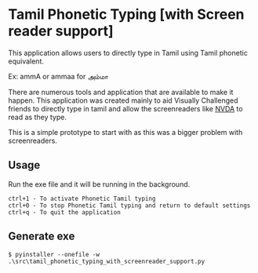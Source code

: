 # Tamil Phonetic Typing [with Screen reader support]
This application allows users to directly type in Tamil using Tamil phonetic equivalent.

Ex: ammA or ammaa for அம்மா

There are numerous tools and application that are available to make it happen. 
This application was created mainly to aid Visually Challenged friends to directly type in tamil and allow the screenreaders like [NVDA](https://www.nvaccess.org/) to read as they type.

This is a simple prototype to start with as this was a bigger problem with screenreaders.


## Usage
Run the exe file and it will be running in the background.
```
ctrl+1 - To activate Phonetic Tamil typing
ctrl+0 - To stop Phonetic Tamil typing and return to default settings
ctrl+q - To quit the application
```

## Generate exe
```
$ pyinstaller --onefile -w .\src\tamil_phonetic_typing_with_screenreader_support.py
```
